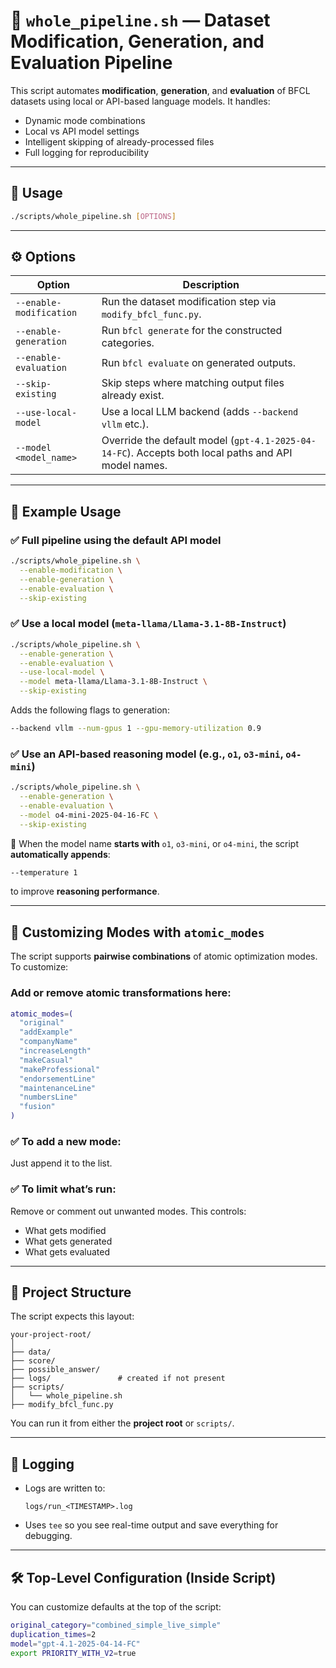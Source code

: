 # 🧪 `whole_pipeline.sh` — Dataset Modification, Generation, and Evaluation Pipeline

This script automates **modification**, **generation**, and **evaluation** of BFCL datasets using local or API-based
language models. It handles:

- Dynamic mode combinations
- Local vs API model settings
- Intelligent skipping of already-processed files
- Full logging for reproducibility

---

## 🚀 Usage

```bash
./scripts/whole_pipeline.sh [OPTIONS]
```

---

## ⚙️ Options

| Option                  | Description                                                                                         |
|-------------------------|-----------------------------------------------------------------------------------------------------|
| `--enable-modification` | Run the dataset modification step via `modify_bfcl_func.py`.                                        |
| `--enable-generation`   | Run `bfcl generate` for the constructed categories.                                                 |
| `--enable-evaluation`   | Run `bfcl evaluate` on generated outputs.                                                           |
| `--skip-existing`       | Skip steps where matching output files already exist.                                               |
| `--use-local-model`     | Use a local LLM backend (adds `--backend vllm` etc.).                                               |
| `--model <model_name>`  | Override the default model (`gpt-4.1-2025-04-14-FC`). Accepts both local paths and API model names. |

---

## 🧾 Example Usage

### ✅ Full pipeline using the default API model

```bash
./scripts/whole_pipeline.sh \
  --enable-modification \
  --enable-generation \
  --enable-evaluation \
  --skip-existing
```

### ✅ Use a **local model** (`meta-llama/Llama-3.1-8B-Instruct`)

```bash
./scripts/whole_pipeline.sh \
  --enable-generation \
  --enable-evaluation \
  --use-local-model \
  --model meta-llama/Llama-3.1-8B-Instruct \
  --skip-existing
```

Adds the following flags to generation:

```bash
--backend vllm --num-gpus 1 --gpu-memory-utilization 0.9
```

### ✅ Use an **API-based reasoning model** (e.g., `o1`, `o3-mini`, `o4-mini`)

```bash
./scripts/whole_pipeline.sh \
  --enable-generation \
  --enable-evaluation \
  --model o4-mini-2025-04-16-FC \
  --skip-existing
```

📌 When the model name **starts with** `o1`, `o3-mini`, or `o4-mini`, the script **automatically appends**:

```bash
--temperature 1
```

to improve **reasoning performance**.

---

## 🧩 Customizing Modes with `atomic_modes`

The script supports **pairwise combinations** of atomic optimization modes. To customize:

### Add or remove atomic transformations here:

```bash
atomic_modes=(
  "original"
  "addExample"
  "companyName"
  "increaseLength"
  "makeCasual"
  "makeProfessional"
  "endorsementLine"
  "maintenanceLine"
  "numbersLine"
  "fusion"
)
```

### ✅ To add a new mode:

Just append it to the list.

### ✅ To limit what’s run:

Remove or comment out unwanted modes. This controls:

- What gets modified
- What gets generated
- What gets evaluated

---

## 📁 Project Structure

The script expects this layout:

```
your-project-root/
│
├── data/
├── score/
├── possible_answer/
├── logs/               # created if not present
├── scripts/
│   └── whole_pipeline.sh
├── modify_bfcl_func.py
```

You can run it from either the **project root** or `scripts/`.

---

## 📓 Logging

- Logs are written to:
  ```
  logs/run_<TIMESTAMP>.log
  ```
- Uses `tee` so you see real-time output and save everything for debugging.

---

## 🛠️ Top-Level Configuration (Inside Script)

You can customize defaults at the top of the script:

```bash
original_category="combined_simple_live_simple"
duplication_times=2
model="gpt-4.1-2025-04-14-FC"
export PRIORITY_WITH_V2=true
```